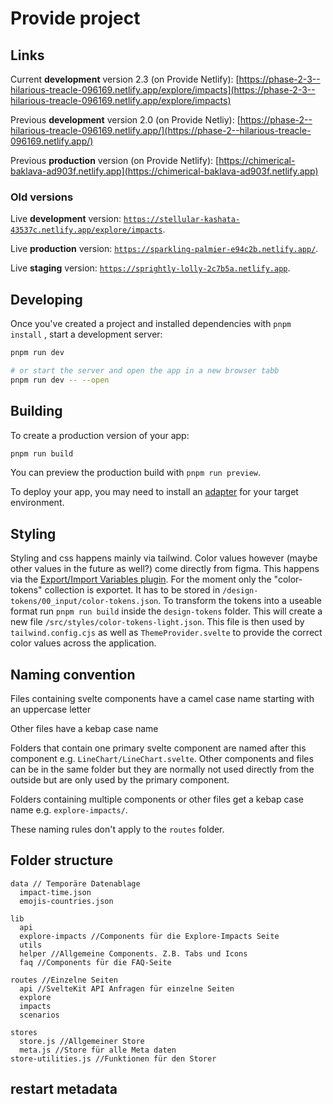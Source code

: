 # Provide project

## Links

Current **development** version 2.3 (on Provide Netlify):
[https://phase-2-3--hilarious-treacle-096169.netlify.app/explore/impacts](https://phase-2-3--hilarious-treacle-096169.netlify.app/explore/impacts)

Previous **development** version 2.0 (on Provide Netliy):
[https://phase-2--hilarious-treacle-096169.netlify.app/](https://phase-2--hilarious-treacle-096169.netlify.app/)

Previous **production** version (on Provide Netlify):
[https://chimerical-baklava-ad903f.netlify.app](https://chimerical-baklava-ad903f.netlify.app)

### Old versions

Live **development** version: [`https://stellular-kashata-43537c.netlify.app/explore/impacts`](https://stellular-kashata-43537c.netlify.app/explore/impacts).

Live **production** version: [`https://sparkling-palmier-e94c2b.netlify.app/`](https://sparkling-palmier-e94c2b.netlify.app/).

Live **staging** version: [`https://sprightly-lolly-2c7b5a.netlify.app`](https://sprightly-lolly-2c7b5a.netlify.app).

## Developing

Once you've created a project and installed dependencies with `pnpm install` , start a development server:

```bash
pnpm run dev

# or start the server and open the app in a new browser tabb
pnpm run dev -- --open
```

## Building

To create a production version of your app:

```bash
pnpm run build
```

You can preview the production build with `pnpm run preview`.

To deploy your app, you may need to install an [adapter](https://kit.svelte.dev/docs/adapters) for your target environment.

## Styling

Styling and css happens mainly via tailwind. Color values however (maybe other values in the future as well?) come directly from figma. This happens via the [Export/Import Variables plugin](https://www.figma.com/community/plugin/1256972111705530093/Export%2FImport-Variables). For the moment only the "color-tokens" collection is exportet. It has to be stored in `/design-tokens/00_input/color-tokens.json`. To transform the tokens into a useable format run `pnpm run build` inside the `design-tokens` folder. This will create a new file `/src/styles/color-tokens-light.json`. This file is then used by `tailwind.config.cjs` as well as `ThemeProvider.svelte` to provide the correct color values across the application.

## Naming convention

Files containing svelte components have a camel case name starting with an uppercase letter

Other files have a kebap case name

Folders that contain one primary svelte component are named after this component e.g. `LineChart/LineChart.svelte`. Other components and files can be in the same folder but they are normally not used directly from the outside but are only used by the primary component.

Folders containing multiple components or other files get a kebap case name e.g. `explore-impacts/`.

These naming rules don't apply to the `routes` folder.

## Folder structure

```
data // Temporäre Datenablage
  impact-time.json
  emojis-countries.json

lib
  api
  explore-impacts //Components für die Explore-Impacts Seite
  utils
  helper //Allgemeine Components. Z.B. Tabs und Icons
  faq //Components für die FAQ-Seite

routes //Einzelne Seiten
  api //SvelteKit API Anfragen für einzelne Seiten
  explore
  impacts
  scenarios

stores
  store.js //Allgemeiner Store
  meta.js //Store für alle Meta daten
store-utilities.js //Funktionen für den Storer
```

## restart metadata
